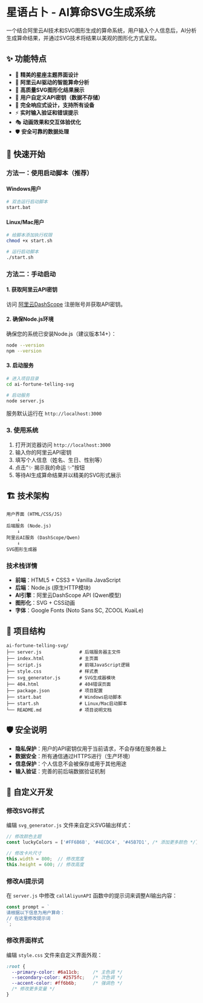# 星语占卜 - AI算命SVG生成系统

一个结合阿里云AI技术和SVG图形生成的算命系统，用户输入个人信息后，AI分析生成算命结果，并通过SVG技术将结果以美观的图形化方式呈现。

## ✨ 功能特点

- 🌟 **精美的星座主题界面设计**
- 🤖 **阿里云AI驱动的智能算命分析**
- 🎨 **高质量SVG图形化结果展示**
- 🔐 **用户自定义API密钥（数据不存储）**
- 📱 **完全响应式设计，支持所有设备**
- ⚡ **实时输入验证和错误提示**
- 🎭 **动画效果和交互体验优化**
- 🛡️ **安全可靠的数据处理**

## 🚀 快速开始

### 方法一：使用启动脚本（推荐）

#### Windows用户
```bash
# 双击运行启动脚本
start.bat
```

#### Linux/Mac用户
```bash
# 给脚本添加执行权限
chmod +x start.sh

# 运行启动脚本
./start.sh
```

### 方法二：手动启动

#### 1. 获取阿里云API密钥

访问 [阿里云DashScope](https://dashscope.aliyuncs.com/) 注册账号并获取API密钥。

#### 2. 确保Node.js环境

确保您的系统已安装Node.js（建议版本14+）：
```bash
node --version
npm --version
```

#### 3. 启动服务

```bash
# 进入项目目录
cd ai-fortune-telling-svg

# 启动服务
node server.js
```

服务默认运行在 `http://localhost:3000`

### 3. 使用系统

1. 打开浏览器访问 `http://localhost:3000`
2. 输入你的阿里云API密钥
3. 填写个人信息（姓名、生日、性别等）
4. 点击"✨ 揭示我的命运 ✨"按钮
5. 等待AI生成算命结果并以精美的SVG形式展示

## 🏗️ 技术架构

```
用户界面 (HTML/CSS/JS)
    ↓
后端服务 (Node.js)
    ↓
阿里云AI服务 (DashScope/Qwen)
    ↓
SVG图形生成器
```

### 技术栈详情

- **前端**：HTML5 + CSS3 + Vanilla JavaScript
- **后端**：Node.js (原生HTTP模块)
- **AI引擎**：阿里云DashScope API (Qwen模型)
- **图形化**：SVG + CSS动画
- **字体**：Google Fonts (Noto Sans SC, ZCOOL KuaiLe)

## 🔧 项目结构

```
ai-fortune-telling-svg/
├── server.js              # 后端服务器主文件
├── index.html             # 主页面
├── script.js              # 前端JavaScript逻辑
├── style.css              # 样式表
├── svg_generator.js       # SVG生成器模块
├── 404.html               # 404错误页面
├── package.json           # 项目配置
├── start.bat              # Windows启动脚本
├── start.sh               # Linux/Mac启动脚本
└── README.md              # 项目说明文档
```

## 🛡️ 安全说明

- **隐私保护**：用户的API密钥仅用于当前请求，不会存储在服务器上
- **数据安全**：所有通信通过HTTPS进行（生产环境）
- **信息保护**：个人信息不会被保存或用于其他用途
- **输入验证**：完善的前后端数据验证机制

## 🎨 自定义开发

### 修改SVG样式

编辑 `svg_generator.js` 文件来自定义SVG输出样式：

```javascript
// 修改颜色主题
const luckyColors = ['#FF6B6B', '#4ECDC4', '#45B7D1', /* 添加更多颜色 */];

// 修改卡片尺寸
this.width = 800;  // 修改宽度
this.height = 600; // 修改高度
```

### 修改AI提示词

在 `server.js` 中修改 `callAliyunAPI` 函数中的提示词来调整AI输出内容：

```javascript
const prompt = `
请根据以下信息为用户算命：
// 在这里修改提示词
`;
```

### 修改界面样式

编辑 `style.css` 文件来自定义界面外观：

```css
:root {
  --primary-color: #6a11cb;     /* 主色调 */
  --secondary-color: #2575fc;   /* 次色调 */
  --accent-color: #ff6b6b;      /* 强调色 */
  /* 修改更多变量 */
}
```
